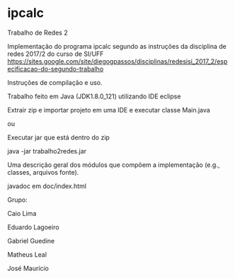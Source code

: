 # ipcalc
Trabalho de Redes 2

Implementação do programa ipcalc segundo as instruções da disciplina de redes 2017/2 do curso de SI/UFF
https://sites.google.com/site/diegogpassos/disciplinas/redesisi_2017_2/especificacao-do-segundo-trabalho

Instruções de compilação e uso.

  Trabalho feito em Java (JDK1.8.0_121) utilizando IDE eclipse
  
  Extrair zip e importar projeto em uma IDE e executar classe Main.java
  
  ou
  
  Executar jar que está dentro do zip
  
  java -jar trabalho2redes.jar
  
  
Uma descrição geral dos módulos que compõem a implementação (e.g., classes, arquivos fonte).

  javadoc em doc/index.html

Grupo:

  Caio Lima
  
  Eduardo Lagoeiro
  
  Gabriel Guedine
  
  Matheus Leal
  
  José Maurício
  
